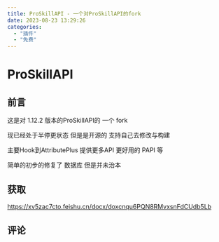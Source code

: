 ```yaml
---
title: ProSkillAPI - 一个对ProSkillAPI的fork
date: 2023-08-23 13:29:26
categories:
  - "插件"
  - "免费"
---
```


# ProSkillAPI
<blog-overview></blog-overview>

## 前言

这是对 1.12.2 版本的ProSkillAPI的 一个 fork

现已经处于半停更状态 但是是开源的 支持自己去修改与构建

主要Hook到AttributePlus 提供更多API 更好用的 PAPI 等

简单的初步的修复了 数据库 但是并未治本

## 获取

https://xv5zac7cto.feishu.cn/docx/doxcnqu6PQN8RMvxsnFdCUdb5Lb


## 评论

<br/>

<comments></comments>

<script setup>

import Comments from '../../../compose/Comments.vue';
import BlogOverview from '../../../compose/BlogOverview.vue';

</script>
